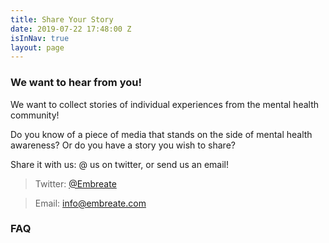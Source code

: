 ```yaml
---
title: Share Your Story
date: 2019-07-22 17:48:00 Z
isInNav: true
layout: page
---
```


### We want to hear from you!

We want to collect stories of individual experiences from the mental health community! 

Do you know of a piece of media that stands on the side of mental health awareness? Or do you have a story you wish to share?

Share it with us: @ us on twitter, or send us an email!

> Twitter: [@Embreate ](https://twitter.com/Embreate)

> Email: info@embreate.com


### FAQ

 

